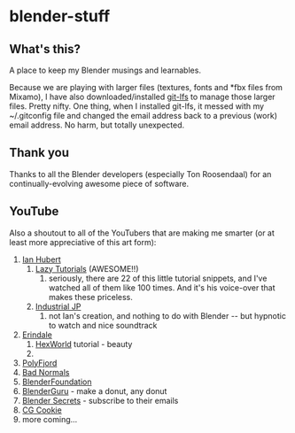 # blender-stuff

## What's this?

A place to keep my Blender musings and learnables. 

Because we are playing with larger files (textures, fonts and *fbx files from Mixamo), I have also downloaded/installed [git-lfs](https://git-lfs.github.com/) to manage those larger files. Pretty nifty. One thing, when I installed git-lfs, it messed with my ~/.gitconfig file and changed the email address back to a previous (work) email address. No harm, but totally unexpected.

## Thank you

Thanks to all the Blender developers (especially Ton Roosendaal) for an continually-evolving awesome piece of software.

## YouTube

Also a shoutout to all of the YouTubers that are making me smarter (or at least more appreciative of this art form):

1. [Ian Hubert](<https://www.youtube.com/c/mrdodobird>)
   1. [Lazy Tutorials](<https://www.youtube.com/playlist?list=PL4Dq5VyfewIxxjzS34k2NES_PuDUIjRcY>) (AWESOME!!)
      1. seriously, there are 22 of this little tutorial snippets, and I've watched all of them like 100 times. And it's his voice-over that makes these priceless.
   2. [Industrial JP](<https://www.youtube.com/watch?v=fpjN_ZwiEvo&list=PL4Dq5VyfewIyGpbporCr9I2GiHXJ0Dqed>)
      1. not Ian's creation, and nothing to do with Blender -- but hypnotic to watch and nice soundtrack
2. [Erindale](<https://www.youtube.com/c/Erindale>)
   1. [HexWorld](https://www.youtube.com/watch?v=EboNtLKn_m8) tutorial - beauty
   2. 
3. [PolyFjord](<https://www.youtube.com/c/Polyfjord>)
4. [Bad Normals](https://www.youtube.com/c/BadNormals)
5. [BlenderFoundation](<https://www.youtube.com/c/BlenderFoundation>)
6. [BlenderGuru](<https://www.youtube.com/c/BlenderGuruOfficial>) - make a donut, any donut
7. [Blender Secrets](https://www.youtube.com/c/BlenderSecrets) - subscribe to their emails
8. [CG Cookie](https://www.youtube.com/c/CGCookieBlender)
9.  more coming...
